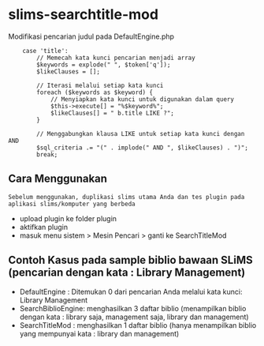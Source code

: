 
# slims-searchtitle-mod
Modifikasi pencarian judul pada DefaultEngine.php

````
    case 'title':
        // Memecah kata kunci pencarian menjadi array
        $keywords = explode(" ", $token['q']);
        $likeClauses = [];

        // Iterasi melalui setiap kata kunci
        foreach ($keywords as $keyword) {
            // Menyiapkan kata kunci untuk digunakan dalam query
            $this->execute[] = "%$keyword%";
            $likeClauses[] = " b.title LIKE ?";
        }

        // Menggabungkan klausa LIKE untuk setiap kata kunci dengan AND
        $sql_criteria .= "(" . implode(" AND ", $likeClauses) . ")";
        break;
````


## Cara Menggunakan 
`Sebelum menggunakan, duplikasi slims utama Anda dan tes plugin pada aplikasi slims/komputer yang berbeda`

- upload plugin ke folder plugin
- aktifkan plugin
- masuk menu sistem > Mesin Pencari > ganti ke SearchTitleMod


## Contoh Kasus pada sample biblio bawaan SLiMS (pencarian dengan kata : Library Management)
- DefaultEngine : Ditemukan 0 dari pencarian Anda melalui kata kunci: Library Management
- SearchBiblioEngine: menghasilkan 3 daftar biblio (menampilkan biblio dengan kata : library saja, management saja, library dan management)
- SearchTitleMod : menghasilkan 1 daftar biblio (hanya menampilkan biblio yang mempunyai kata : library dan management)
